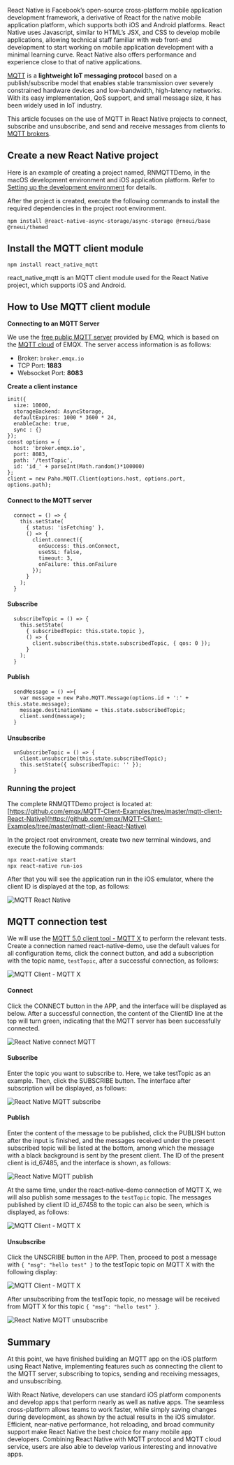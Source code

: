 React Native is Facebook’s open-source cross-platform mobile application development framework, a derivative of React for the native mobile application platform, which supports both iOS and Android platforms. React Native uses Javascript, similar to HTML’s JSX, and CSS to develop mobile applications, allowing technical staff familiar with web front-end development to start working on mobile application development with a minimal learning curve. React Native also offers performance and experience close to that of native applications.

[MQTT](https://www.emqx.com/en/mqtt) is a **lightweight IoT messaging protocol** based on a publish/subscribe model that enables stable transmission over severely constrained hardware devices and low-bandwidth, high-latency networks. With its easy implementation, QoS support, and small message size, it has been widely used in IoT industry.

This article focuses on the use of MQTT in React Native projects to connect, subscribe and unsubscribe, and send and receive messages from clients to [MQTT brokers](https://www.emqx.com/en/blog/popular-online-public-mqtt-brokers).

## Create a new React Native project

Here is an example of creating a project named, RNMQTTDemo, in the macOS development environment and iOS application platform. Refer to [Setting up the development environment](https://reactnative.dev/docs/environment-setup) for details.

After the project is created, execute the following commands to install the required dependencies in the project root environment.

```
npm install @react-native-async-storage/async-storage @rneui/base @rneui/themed
```

## Install the MQTT client module

```
npm install react_native_mqtt
```

react_native_mqtt is an MQTT client module used for the React Native project, which supports iOS and Android.

## How to Use  MQTT client module

**Connecting to an MQTT Server**

We use the [free public MQTT server](https://www.emqx.com/en/mqtt/public-mqtt5-broker) provided by EMQ, which is based on the [MQTT cloud](https://www.emqx.com/en/cloud) of EMQX. The server access information is as follows:

- Broker: `broker.emqx.io`
- TCP Port: **1883**
- Websocket Port: **8083**

**Create a client instance**

```
init({
  size: 10000,
  storageBackend: AsyncStorage,
  defaultExpires: 1000 * 3600 * 24,
  enableCache: true,
  sync : {}
});
const options = {
  host: 'broker.emqx.io',
  port: 8083,
  path: '/testTopic',
  id: 'id_' + parseInt(Math.random()*100000)
};
client = new Paho.MQTT.Client(options.host, options.port, options.path);
```

#### Connect to the MQTT server

```
  connect = () => {
    this.setState(
      { status: 'isFetching' },
      () => {
        client.connect({
          onSuccess: this.onConnect,
          useSSL: false,
          timeout: 3,
          onFailure: this.onFailure
        });
      }
    );
  }
```

#### Subscribe

```
  subscribeTopic = () => {
    this.setState(
      { subscribedTopic: this.state.topic },
      () => {
        client.subscribe(this.state.subscribedTopic, { qos: 0 });
      }
    );
  }
```

#### Publish

```
  sendMessage = () =>{
    var message = new Paho.MQTT.Message(options.id + ':' + this.state.message);
    message.destinationName = this.state.subscribedTopic;
    client.send(message);
  }
```

#### Unsubscribe

```
  unSubscribeTopic = () => {
    client.unsubscribe(this.state.subscribedTopic);
    this.setState({ subscribedTopic: '' });
  }
```

### Running the project

The complete RNMQTTDemo project is located at: [https://github.com/emqx/MQTT-Client-Examples/tree/master/mqtt-client-React-Native](https://github.com/emqx/MQTT-Client-Examples/tree/master/mqtt-client-React-Native)

In the project root environment, create two new terminal windows, and execute the following commands:

```
npx react-native start
npx react-native run-ios
```

After that you will see the application run in the iOS emulator, where the client ID is displayed at the top, as follows:

![MQTT React Native](https://assets.emqx.com/images/bbdb1456750727915df96cb60d4f4d0a.png)

## MQTT connection test

We will use the [MQTT 5.0 client tool - MQTT X](https://mqttx.app) to perform the relevant tests. Create a connection named react-native-demo, use the default values for all configuration items, click the connect button, and add a subscription with the topic name, `testTopic`, after a successful connection, as follows:

![MQTT Client - MQTT X](https://assets.emqx.com/images/b5953d65971448432bd25f305b410fb3.png)

#### Connect

Click the CONNECT button in the APP, and the interface will be displayed as below. After a successful connection, the content of the ClientID line at the top will turn green, indicating that the MQTT server has been successfully connected.

![React Native connect MQTT](https://assets.emqx.com/images/1dc2b1675ae2a035048a9412600b0f97.png)

#### Subscribe

Enter the topic you want to subscribe to. Here, we take testTopic as an example. Then, click the SUBSCRIBE button. The interface after subscription will be displayed, as follows:

![React Native MQTT subscribe](https://assets.emqx.com/images/01f7c6408f82dd04dcbdba47d3614c33.png)

#### Publish

Enter the content of the message to be published, click the PUBLISH button after the input is finished, and the messages received under the present subscribed topic will be listed at the bottom, among which the message with a black background is sent by the present client. The ID of the present client is id_67485, and the interface is shown, as follows:

![React Native MQTT publish](https://assets.emqx.com/images/20159b246e15ba5ef5a2b24fa85f75e0.png)

At the same time, under the react-native-demo connection of MQTT X, we will also publish some messages to the `testTopic` topic. The messages published by client ID id_67458 to the topic can also be seen, which is displayed, as follows:

![MQTT Client - MQTT X](https://assets.emqx.com/images/8be70d496c3332a2481dde78a9962087.png)

#### Unsubscribe

Click the UNSCRIBE button in the APP. Then, proceed to post a message with `{ "msg": "hello test" }` to the testTopic topic on MQTT X with the following display:

![MQTT Client - MQTT X](https://assets.emqx.com/images/d3ad89861b5683f3a9c0ca0da1354f4f.png)

After unsubscribing from the testTopic topic, no message will be received from MQTT X for this topic `{ "msg": "hello test" }`.

![React Native MQTT unsubscribe](https://assets.emqx.com/images/9dedf4b4b26b55e4c90d835741bcba07.png)

## Summary

At this point, we have finished building an MQTT app on the iOS platform using React Native, implementing features such as connecting the client to the MQTT server, subscribing to topics, sending and receiving messages, and unsubscribing.

With React Native, developers can use standard iOS platform components and develop apps that perform nearly as well as native apps. The seamless cross-platform allows teams to work faster, while simply saving changes during development, as shown by the actual results in the iOS simulator. Efficient, near-native performance, hot reloading, and broad community support make React Native the best choice for many mobile app developers. Combining React Native with MQTT protocol and MQTT cloud service, users are also able to develop various interesting and innovative apps.
